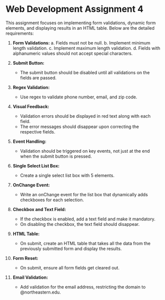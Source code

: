 # Web Development Assignment 4

This assignment focuses on implementing form validations, dynamic form elements, and displaying results in an HTML table. Below are the detailed requirements:

1. **Form Validations:**
    a. Fields must not be null.
    b. Implement minimum length validation.
    c. Implement maximum length validation.
    d. Fields with alphanumeric values should not accept special characters.

2. **Submit Button:**
    - The submit button should be disabled until all validations on the fields are passed.

3. **Regex Validation:**
    - Use regex to validate phone number, email, and zip code.

4. **Visual Feedback:**
    - Validation errors should be displayed in red text along with each field.
    - The error messages should disappear upon correcting the respective fields.

5. **Event Handling:**
    - Validation should be triggered on key events, not just at the end when the submit button is pressed.

6. **Single Select List Box:**
    - Create a single select list box with 5 elements.

7. **OnChange Event:**
    - Write an onChange event for the list box that dynamically adds checkboxes for each selection.

8. **Checkbox and Text Field:**
    - If the checkbox is enabled, add a text field and make it mandatory.
    - On disabling the checkbox, the text field should disappear.

9. **HTML Table:**
    - On submit, create an HTML table that takes all the data from the previously submitted form and display the results.

10. **Form Reset:**
    - On submit, ensure all form fields get cleared out.

11. **Email Validation:**
    - Add validation for the email address, restricting the domain to @northeastern.edu.

